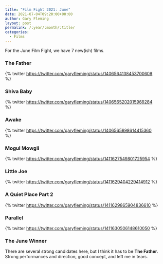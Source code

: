 ```yaml
---
title: "Film Fight 2021: June"
date: 2021-07-04T09:20:00+00:00
author: Gary Fleming
layout: post
permalink: /:year/:month/:title/
categories:
  - Films
---
```


For the June Film Fight, we have 7 new(ish) films.

### The Father

{% twitter https://twitter.com/garyfleming/status/1406564138453700608 %}

### Shiva Baby

{% twitter https://twitter.com/garyfleming/status/1406565202015969284 %}

### Awake

{% twitter https://twitter.com/garyfleming/status/1406565898614415360 %}

### Mogul Mowgli

{% twitter https://twitter.com/garyfleming/status/1411627549801725954 %}

### Little Joe

{% twitter https://twitter.com/garyfleming/status/1411629404229414912 %}

### A Quiet Place Part 2

{% twitter https://twitter.com/garyfleming/status/1411629865904836610 %}

### Parallel

{% twitter https://twitter.com/garyfleming/status/1411630506148610050 %}


### The June Winner

There are several strong candidates here, but I think it has to be **The Father**. Strong performances and direction, good concept, and left me in tears.
